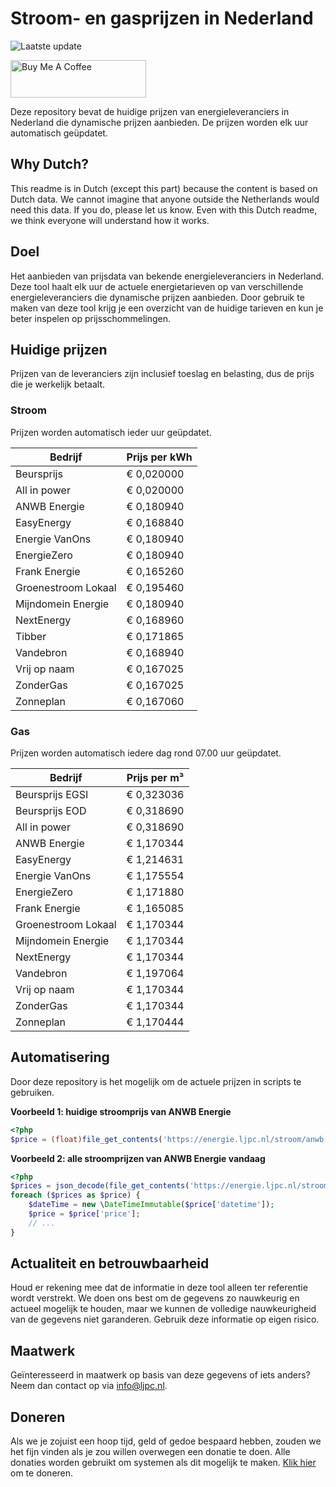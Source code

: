 # Stroom- en gasprijzen in Nederland

![Laatste update](https://img.shields.io/badge/laatste%20update-2025--07--06%2011%3A00%20CET-brightgreen)

<a href="https://www.buymeacoffee.com/Lars-" target="_blank"><img src="https://cdn.buymeacoffee.com/buttons/v2/default-orange.png" alt="Buy Me A Coffee" height="60" style="height: 60px !important;width: 217px !important;" ></a>

Deze repository bevat de huidige prijzen van energieleveranciers in Nederland die dynamische prijzen aanbieden. De prijzen worden elk uur automatisch geüpdatet.

## Why Dutch?

This readme is in Dutch (except this part) because the content is based on Dutch data. We cannot imagine that anyone outside the Netherlands would need this data. If you do, please let us know. Even with this Dutch readme, we think
everyone will understand how it works.

## Doel

Het aanbieden van prijsdata van bekende energieleveranciers in Nederland. Deze tool haalt elk uur de actuele energietarieven op van verschillende energieleveranciers die dynamische prijzen aanbieden. Door gebruik te maken van deze tool
krijg je een overzicht van de huidige tarieven en kun je beter inspelen op prijsschommelingen.

## Huidige prijzen

Prijzen van de leveranciers zijn inclusief toeslag en belasting, dus de prijs die je werkelijk betaalt.

### Stroom

Prijzen worden automatisch ieder uur geüpdatet.

 Bedrijf | Prijs per kWh 
---------|---------------
Beursprijs | € 0,020000
All in power | € 0,020000
ANWB Energie | € 0,180940
EasyEnergy | € 0,168840
Energie VanOns | € 0,180940
EnergieZero | € 0,180940
Frank Energie | € 0,165260
Groenestroom Lokaal | € 0,195460
Mijndomein Energie | € 0,180940
NextEnergy | € 0,168960
Tibber | € 0,171865
Vandebron | € 0,168940
Vrij op naam | € 0,167025
ZonderGas | € 0,167025
Zonneplan | € 0,167060


### Gas

Prijzen worden automatisch iedere dag rond 07.00 uur geüpdatet.

 Bedrijf | Prijs per m³ 
---------|--------------
Beursprijs EGSI | € 0,323036
Beursprijs EOD | € 0,318690
All in power | € 0,318690
ANWB Energie | € 1,170344
EasyEnergy | € 1,214631
Energie VanOns | € 1,175554
EnergieZero | € 1,171880
Frank Energie | € 1,165085
Groenestroom Lokaal | € 1,170344
Mijndomein Energie | € 1,170344
NextEnergy | € 1,170344
Vandebron | € 1,197064
Vrij op naam | € 1,170344
ZonderGas | € 1,170344
Zonneplan | € 1,170444


## Automatisering

Door deze repository is het mogelijk om de actuele prijzen in scripts te gebruiken.

**Voorbeeld 1: huidige stroomprijs van ANWB Energie**

```php
<?php
$price = (float)file_get_contents('https://energie.ljpc.nl/stroom/anwb-energie-nu.txt');

```

**Voorbeeld 2: alle stroomprijzen van ANWB Energie vandaag**

```php
<?php
$prices = json_decode(file_get_contents('https://energie.ljpc.nl/stroom/all-in-power-vandaag.json'),true);
foreach ($prices as $price) {
    $dateTime = new \DateTimeImmutable($price['datetime']);
    $price = $price['price'];
    // ...
}
```

## Actualiteit en betrouwbaarheid

Houd er rekening mee dat de informatie in deze tool alleen ter referentie wordt verstrekt. We doen ons best om de gegevens zo nauwkeurig en actueel mogelijk te houden, maar we kunnen de volledige nauwkeurigheid van de gegevens niet
garanderen. Gebruik deze informatie op eigen risico.

## Maatwerk

Geïnteresseerd in maatwerk op basis van deze gegevens of iets anders? Neem dan contact op
via [info@ljpc.nl](mailto:info@ljpc.nl?subject=Energie%20prijzen).

## Doneren

Als we je zojuist een hoop tijd, geld of gedoe bespaard hebben, zouden we het fijn vinden als je zou willen overwegen een
donatie te doen. Alle donaties worden gebruikt om systemen als dit mogelijk te
maken. [Klik hier](https://www.buymeacoffee.com/Lars-) om te doneren.
